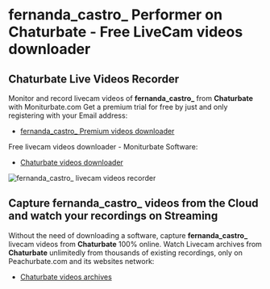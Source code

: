 # fernanda_castro_ Performer on Chaturbate - Free LiveCam videos downloader

## Chaturbate Live Videos Recorder

Monitor and record livecam videos of **fernanda_castro_** from **Chaturbate** with Moniturbate.com
Get a premium trial for free by just and only registering with your Email address:
* [fernanda_castro_ Premium videos downloader](https://moniturbate.com/request-demo-licence-key.html)

Free livecam videos downloader - Moniturbate Software:
* [Chaturbate videos downloader](https://moniturbate.com/moniturbate-download-software.html)

![fernanda_castro_ livecam videos recorder](https://peachurnet.com/templates/moniturbate-software.png)


## Capture fernanda_castro_ videos from the Cloud and watch your recordings on Streaming

Without the need of downloading a software, capture **fernanda_castro_** livecam videos from **Chaturbate** 100% online.
Watch Livecam archives from **Chaturbate** unlimitedly from thousands of existing recordings, only on Peachurbate.com and its websites network:
* [Chaturbate videos archives](https://peachurnet.com/)
